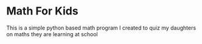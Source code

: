 # Math For Kids
This is a simple python based math program I created to quiz my daughters on maths they are learning at school
